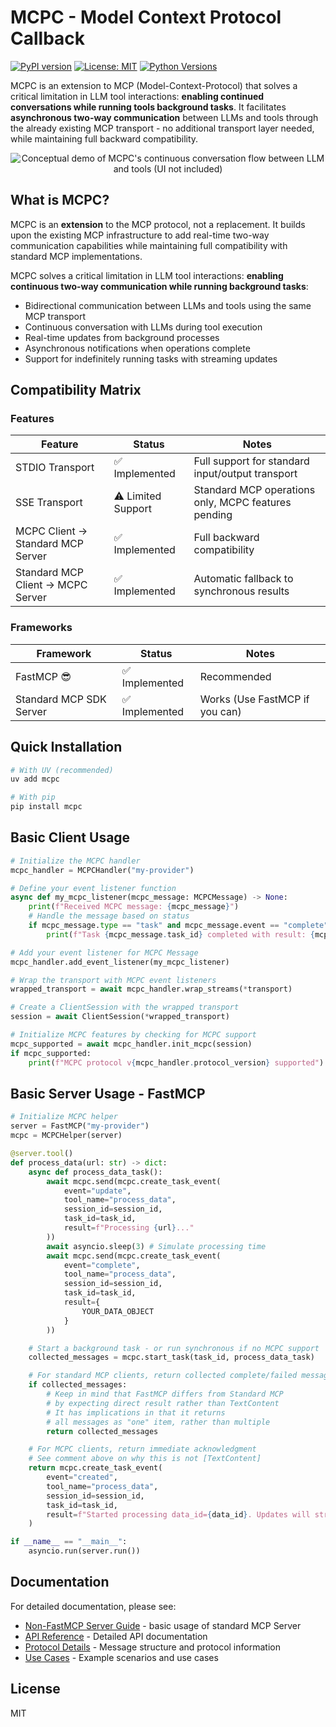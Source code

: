 # MCPC - Model Context Protocol Callback

[![PyPI version](https://badge.fury.io/py/mcpc.svg)](https://badge.fury.io/py/mcpc)
[![License: MIT](https://img.shields.io/badge/License-MIT-yellow.svg)](https://opensource.org/licenses/MIT)
[![Python Versions](https://img.shields.io/pypi/pyversions/mcpc.svg)](https://pypi.org/project/mcpc/)

MCPC is an extension to MCP (Model-Context-Protocol) that solves a critical limitation in LLM tool interactions: **enabling continued conversations while running tools background tasks**. It facilitates **asynchronous two-way communication** between LLMs and tools through the already existing MCP transport - no additional transport layer needed, while maintaining full backward compatibility.

<p align="center">
  <img src="assets/mcpc-demo_540.avif" alt="Conceptual demo of MCPC's continuous conversation flow between LLM and tools (UI not included)">
</p>

## What is MCPC?

MCPC is an **extension** to the MCP protocol, not a replacement. It builds upon the existing MCP infrastructure to add real-time two-way communication capabilities while maintaining full compatibility with standard MCP implementations.

MCPC solves a critical limitation in LLM tool interactions: **enabling continuous two-way communication while running background tasks**:

- Bidirectional communication between LLMs and tools using the same MCP transport
- Continuous conversation with LLMs during tool execution
- Real-time updates from background processes
- Asynchronous notifications when operations complete
- Support for indefinitely running tasks with streaming updates

## Compatibility Matrix

### Features

| Feature                           | Status             | Notes                                               |
| --------------------------------- | ------------------ | --------------------------------------------------- |
| STDIO Transport                   | ✅ Implemented     | Full support for standard input/output transport    |
| SSE Transport                     | ⚠️ Limited Support | Standard MCP operations only, MCPC features pending |
| MCPC Client → Standard MCP Server | ✅ Implemented     | Full backward compatibility                         |
| Standard MCP Client → MCPC Server | ✅ Implemented     | Automatic fallback to synchronous results           |

### Frameworks

| Framework               | Status         | Notes                          |
| ----------------------- | -------------- | ------------------------------ |
| FastMCP 😎              | ✅ Implemented | Recommended                    |
| Standard MCP SDK Server | ✅ Implemented | Works (Use FastMCP if you can) |

## Quick Installation

```bash
# With UV (recommended)
uv add mcpc

# With pip
pip install mcpc
```

## Basic Client Usage

```python
# Initialize the MCPC handler
mcpc_handler = MCPCHandler("my-provider")

# Define your event listener function
async def my_mcpc_listener(mcpc_message: MCPCMessage) -> None:
    print(f"Received MCPC message: {mcpc_message}")
    # Handle the message based on status
    if mcpc_message.type == "task" and mcpc_message.event == "complete":
        print(f"Task {mcpc_message.task_id} completed with result: {mcpc_message.result}")

# Add your event listener for MCPC Message
mcpc_handler.add_event_listener(my_mcpc_listener)

# Wrap the transport with MCPC event listeners
wrapped_transport = await mcpc_handler.wrap_streams(*transport)

# Create a ClientSession with the wrapped transport
session = await ClientSession(*wrapped_transport)

# Initialize MCPC features by checking for MCPC support
mcpc_supported = await mcpc_handler.init_mcpc(session)
if mcpc_supported:
    print(f"MCPC protocol v{mcpc_handler.protocol_version} supported")
```

## Basic Server Usage - FastMCP

```python
# Initialize MCPC helper
server = FastMCP("my-provider")
mcpc = MCPCHelper(server)

@server.tool()
def process_data(url: str) -> dict:
    async def process_data_task():
        await mcpc.send(mcpc.create_task_event(
            event="update",
            tool_name="process_data",
            session_id=session_id,
            task_id=task_id,
            result=f"Processing {url}..."
        ))
        await asyncio.sleep(3) # Simulate processing time
        await mcpc.send(mcpc.create_task_event(
            event="complete",
            tool_name="process_data",
            session_id=session_id,
            task_id=task_id,
            result={
                YOUR_DATA_OBJECT
            }
        ))

    # Start a background task - or run synchronous if no MCPC support
    collected_messages = mcpc.start_task(task_id, process_data_task)

    # For standard MCP clients, return collected complete/failed messages
    if collected_messages:
        # Keep in mind that FastMCP differs from Standard MCP
        # by expecting direct result rather than TextContent
        # It has implications in that it returns
        # all messages as "one" item, rather than multiple
        return collected_messages

    # For MCPC clients, return immediate acknowledgment
    # See comment above on why this is not [TextContent]
    return mcpc.create_task_event(
        event="created",
        tool_name="process_data",
        session_id=session_id,
        task_id=task_id,
        result=f"Started processing data_id={data_id}. Updates will stream in real-time."
    )

if __name__ == "__main__":
    asyncio.run(server.run())
```

## Documentation

For detailed documentation, please see:

- [Non-FastMCP Server Guide](docs/standard-mcp-server.md) - basic usage of standard MCP Server
- [API Reference](docs/api-reference.md) - Detailed API documentation
- [Protocol Details](docs/protocol-details.md) - Message structure and protocol information
- [Use Cases](docs/use-cases.md) - Example scenarios and use cases

## License

MIT
